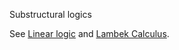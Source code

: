 Substructural logics

See [Linear logic]() and [Lambek Calculus](https://github.com/vcvpaiva/AlgebraicCategories/blob/main/files/logics/lambek_calculus.md).
